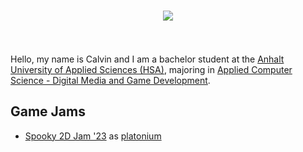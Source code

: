 <h1 align="center">
  <a href="https://git.io/typing-svg">
    <img src="https://readme-typing-svg.herokuapp.com/?lines=Hello,+There!+👋;This+is+Calvin....;Nice+to+meet+you!&center=true&size=30">
  </a>
</h1>
<br>
<br>
Hello, my name is Calvin and I am a bachelor student at the <a href="https://www.hs-anhalt.de/en/start-page.html">Anhalt University of Applied Sciences (HSA)</a>, majoring in <a href="https://www.hs-anhalt.de/en/study/orientation/degree-programs/detail/applied-computer-science-digital-media-and-game-development-bachelor-of-science-1.html">Applied Computer Science - Digital Media and Game Development</a>.

<h2>Game Jams</h2>
<ul>
  <li><a href="https://itch.io/jam/spooky-2d-jam-23/rate/2324034">Spooky 2D Jam '23</a> as <a href="https://platonium.itch.io/">platonium</a></li>
</ul>
